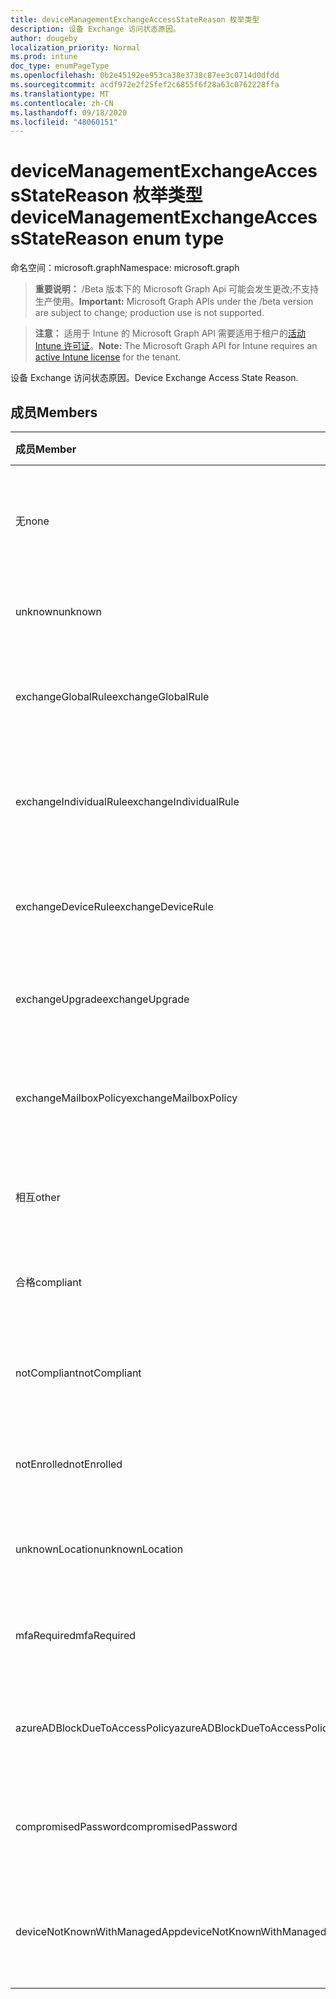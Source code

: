 ```yaml
---
title: deviceManagementExchangeAccessStateReason 枚举类型
description: 设备 Exchange 访问状态原因。
author: dougeby
localization_priority: Normal
ms.prod: intune
doc_type: enumPageType
ms.openlocfilehash: 0b2e45192ee953ca38e3738c87ee3c0714d0dfdd
ms.sourcegitcommit: acdf972e2f25fef2c6855f6f28a63c0762228ffa
ms.translationtype: MT
ms.contentlocale: zh-CN
ms.lasthandoff: 09/18/2020
ms.locfileid: "48060151"
---
```

# <a name="devicemanagementexchangeaccessstatereason-enum-type"></a><span data-ttu-id="edda7-103">deviceManagementExchangeAccessStateReason 枚举类型</span><span class="sxs-lookup"><span data-stu-id="edda7-103">deviceManagementExchangeAccessStateReason enum type</span></span>

<span data-ttu-id="edda7-104">命名空间：microsoft.graph</span><span class="sxs-lookup"><span data-stu-id="edda7-104">Namespace: microsoft.graph</span></span>

> <span data-ttu-id="edda7-105">**重要说明：** /Beta 版本下的 Microsoft Graph Api 可能会发生更改;不支持生产使用。</span><span class="sxs-lookup"><span data-stu-id="edda7-105">**Important:** Microsoft Graph APIs under the /beta version are subject to change; production use is not supported.</span></span>

> <span data-ttu-id="edda7-106">**注意：** 适用于 Intune 的 Microsoft Graph API 需要适用于租户的[活动 Intune 许可证](https://go.microsoft.com/fwlink/?linkid=839381)。</span><span class="sxs-lookup"><span data-stu-id="edda7-106">**Note:** The Microsoft Graph API for Intune requires an [active Intune license](https://go.microsoft.com/fwlink/?linkid=839381) for the tenant.</span></span>

<span data-ttu-id="edda7-107">设备 Exchange 访问状态原因。</span><span class="sxs-lookup"><span data-stu-id="edda7-107">Device Exchange Access State Reason.</span></span>

## <a name="members"></a><span data-ttu-id="edda7-108">成员</span><span class="sxs-lookup"><span data-stu-id="edda7-108">Members</span></span>
|<span data-ttu-id="edda7-109">成员</span><span class="sxs-lookup"><span data-stu-id="edda7-109">Member</span></span>|<span data-ttu-id="edda7-110">值</span><span class="sxs-lookup"><span data-stu-id="edda7-110">Value</span></span>|<span data-ttu-id="edda7-111">说明</span><span class="sxs-lookup"><span data-stu-id="edda7-111">Description</span></span>|
|:---|:---|:---|
|<span data-ttu-id="edda7-112">无</span><span class="sxs-lookup"><span data-stu-id="edda7-112">none</span></span>|<span data-ttu-id="edda7-113">0</span><span class="sxs-lookup"><span data-stu-id="edda7-113">0</span></span>|<span data-ttu-id="edda7-114">未发现来自 Exchange 的访问状态原因</span><span class="sxs-lookup"><span data-stu-id="edda7-114">No access state reason discovered from Exchange</span></span>|
|<span data-ttu-id="edda7-115">unknown</span><span class="sxs-lookup"><span data-stu-id="edda7-115">unknown</span></span>|<span data-ttu-id="edda7-116">1 </span><span class="sxs-lookup"><span data-stu-id="edda7-116">1</span></span>|<span data-ttu-id="edda7-117">未知访问状态原因</span><span class="sxs-lookup"><span data-stu-id="edda7-117">Unknown access state reason</span></span>|
|<span data-ttu-id="edda7-118">exchangeGlobalRule</span><span class="sxs-lookup"><span data-stu-id="edda7-118">exchangeGlobalRule</span></span>|<span data-ttu-id="edda7-119">2 </span><span class="sxs-lookup"><span data-stu-id="edda7-119">2</span></span>|<span data-ttu-id="edda7-120">由 Exchange 全局规则确定的访问状态</span><span class="sxs-lookup"><span data-stu-id="edda7-120">Access state determined by Exchange Global rule</span></span>|
|<span data-ttu-id="edda7-121">exchangeIndividualRule</span><span class="sxs-lookup"><span data-stu-id="edda7-121">exchangeIndividualRule</span></span>|<span data-ttu-id="edda7-122">第三章</span><span class="sxs-lookup"><span data-stu-id="edda7-122">3</span></span>|<span data-ttu-id="edda7-123">由 Exchange 单个规则确定的访问状态</span><span class="sxs-lookup"><span data-stu-id="edda7-123">Access state determined by Exchange Individual rule</span></span>|
|<span data-ttu-id="edda7-124">exchangeDeviceRule</span><span class="sxs-lookup"><span data-stu-id="edda7-124">exchangeDeviceRule</span></span>|<span data-ttu-id="edda7-125">4 </span><span class="sxs-lookup"><span data-stu-id="edda7-125">4</span></span>|<span data-ttu-id="edda7-126">由 Exchange 设备规则确定的访问状态</span><span class="sxs-lookup"><span data-stu-id="edda7-126">Access state determined by Exchange Device rule</span></span>|
|<span data-ttu-id="edda7-127">exchangeUpgrade</span><span class="sxs-lookup"><span data-stu-id="edda7-127">exchangeUpgrade</span></span>|<span data-ttu-id="edda7-128">5 </span><span class="sxs-lookup"><span data-stu-id="edda7-128">5</span></span>|<span data-ttu-id="edda7-129">Exchange 升级导致的访问状态</span><span class="sxs-lookup"><span data-stu-id="edda7-129">Access state due to Exchange upgrade</span></span>|
|<span data-ttu-id="edda7-130">exchangeMailboxPolicy</span><span class="sxs-lookup"><span data-stu-id="edda7-130">exchangeMailboxPolicy</span></span>|<span data-ttu-id="edda7-131">6 </span><span class="sxs-lookup"><span data-stu-id="edda7-131">6</span></span>|<span data-ttu-id="edda7-132">由 Exchange 邮箱策略确定的访问状态</span><span class="sxs-lookup"><span data-stu-id="edda7-132">Access state determined by Exchange Mailbox Policy</span></span>|
|<span data-ttu-id="edda7-133">相互</span><span class="sxs-lookup"><span data-stu-id="edda7-133">other</span></span>|<span data-ttu-id="edda7-134">7 </span><span class="sxs-lookup"><span data-stu-id="edda7-134">7</span></span>|<span data-ttu-id="edda7-135">由 Exchange 确定的访问状态</span><span class="sxs-lookup"><span data-stu-id="edda7-135">Access state determined by Exchange</span></span>|
|<span data-ttu-id="edda7-136">合格</span><span class="sxs-lookup"><span data-stu-id="edda7-136">compliant</span></span>|<span data-ttu-id="edda7-137">8 </span><span class="sxs-lookup"><span data-stu-id="edda7-137">8</span></span>|<span data-ttu-id="edda7-138">合规性挑战授予的访问状态</span><span class="sxs-lookup"><span data-stu-id="edda7-138">Access state granted by compliance challenge</span></span>|
|<span data-ttu-id="edda7-139">notCompliant</span><span class="sxs-lookup"><span data-stu-id="edda7-139">notCompliant</span></span>|<span data-ttu-id="edda7-140">9 </span><span class="sxs-lookup"><span data-stu-id="edda7-140">9</span></span>|<span data-ttu-id="edda7-141">由合规性挑战吊销的访问状态</span><span class="sxs-lookup"><span data-stu-id="edda7-141">Access state revoked by compliance challenge</span></span>|
|<span data-ttu-id="edda7-142">notEnrolled</span><span class="sxs-lookup"><span data-stu-id="edda7-142">notEnrolled</span></span>|<span data-ttu-id="edda7-143">10 </span><span class="sxs-lookup"><span data-stu-id="edda7-143">10</span></span>|<span data-ttu-id="edda7-144">由管理质询吊销的访问状态</span><span class="sxs-lookup"><span data-stu-id="edda7-144">Access state revoked by management challenge</span></span>|
|<span data-ttu-id="edda7-145">unknownLocation</span><span class="sxs-lookup"><span data-stu-id="edda7-145">unknownLocation</span></span>|<span data-ttu-id="edda7-146">12 </span><span class="sxs-lookup"><span data-stu-id="edda7-146">12</span></span>|<span data-ttu-id="edda7-147">由于未知位置导致的访问状态</span><span class="sxs-lookup"><span data-stu-id="edda7-147">Access state due to unknown location</span></span>|
|<span data-ttu-id="edda7-148">mfaRequired</span><span class="sxs-lookup"><span data-stu-id="edda7-148">mfaRequired</span></span>|<span data-ttu-id="edda7-149">13 </span><span class="sxs-lookup"><span data-stu-id="edda7-149">13</span></span>|<span data-ttu-id="edda7-150">由于 MFA 质询而导致的访问状态</span><span class="sxs-lookup"><span data-stu-id="edda7-150">Access state due to MFA challenge</span></span>|
|<span data-ttu-id="edda7-151">azureADBlockDueToAccessPolicy</span><span class="sxs-lookup"><span data-stu-id="edda7-151">azureADBlockDueToAccessPolicy</span></span>|<span data-ttu-id="edda7-152">14 </span><span class="sxs-lookup"><span data-stu-id="edda7-152">14</span></span>|<span data-ttu-id="edda7-153">由 AAD 访问策略吊销的访问状态</span><span class="sxs-lookup"><span data-stu-id="edda7-153">Access State revoked by AAD Access Policy</span></span>|
|<span data-ttu-id="edda7-154">compromisedPassword</span><span class="sxs-lookup"><span data-stu-id="edda7-154">compromisedPassword</span></span>|<span data-ttu-id="edda7-155">15 </span><span class="sxs-lookup"><span data-stu-id="edda7-155">15</span></span>|<span data-ttu-id="edda7-156">通过密码被破解的密码吊销的访问状态</span><span class="sxs-lookup"><span data-stu-id="edda7-156">Access State revoked by compromised password</span></span>|
|<span data-ttu-id="edda7-157">deviceNotKnownWithManagedApp</span><span class="sxs-lookup"><span data-stu-id="edda7-157">deviceNotKnownWithManagedApp</span></span>|<span data-ttu-id="edda7-158">16 </span><span class="sxs-lookup"><span data-stu-id="edda7-158">16</span></span>|<span data-ttu-id="edda7-159">由托管应用程序质询吊销的访问状态</span><span class="sxs-lookup"><span data-stu-id="edda7-159">Access state revoked by managed application challenge</span></span>|






